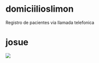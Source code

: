 # domiciilioslimon
Registro de pacientes via llamada telefonica 
<h1>josue</h1>
<img src="https://intranet.ccss.sa.cr/sitios/farmacialimon/Imagenes%20Farmacia/domicilios.png">

